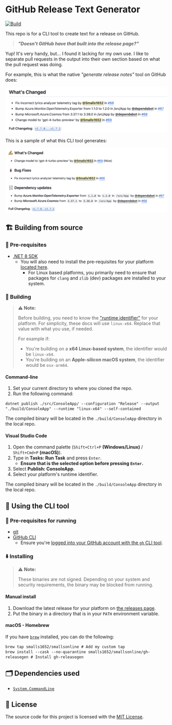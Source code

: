 # GitHub Release Text Generator

[![Build](https://github.com/Smalls1652/GitHubReleaseGen/actions/workflows/build.yml/badge.svg?branch=main&event=push)](https://github.com/Smalls1652/GitHubReleaseGen/actions/workflows/build.yml)

This repo is for a CLI tool to create text for a release on GitHub.

> **_"Doesn't GitHub have that built into the release page?"_**

Yup! It's very handy, but... I found it lacking for my own use. I like to separate pull requests in the output into their own section based on what the pull request was doing.

For example, this is what the native _"generate release notes"_ tool on GitHub does:

![Native "generate release notes" output on GitHub](.github/images/release-text_native.png)

This is a sample of what this CLI tool generates:

![Output of the 'gh-releasegen' CLI tool](.github/images/release-text_using-gh-releasegen.png)

## 🏗️ Building from source

### 🧰 Pre-requisites

- [.NET 8 SDK](https://dotnet.microsoft.com/en-us/download/dotnet/8.0)
    - You will also need to install the pre-requisites for your platform [located here](https://learn.microsoft.com/en-us/dotnet/core/deploying/native-aot/?tabs=net7%2Cwindows#prerequisites).
        - For Linux based platforms, you primarily need to ensure that packages for `clang` and `zlib` (dev) packages are installed to your system.

### 🧱 Building

> **⚠️ Note:**
> 
> Before building, you need to know the ["runtime identifier"](https://learn.microsoft.com/en-us/dotnet/core/rid-catalog#known-rids) for your platform. For simplicity, these docs will use `linux-x64`. Replace that value with what you use, if needed.
> 
> For example if:
> * You're building on a **x64 Linux-based system**, the identifier would be `linux-x64`.
> * You're building on an **Apple-silicon macOS system**, the identifier would be `osx-arm64`.

#### Command-line

1. Set your current directory to where you cloned the repo.
2. Run the following command:

```plain
dotnet publish ./src/ConsoleApp/ --configuration "Release" --output "./build/ConsoleApp" --runtime "linux-x64" --self-contained
```

The compiled binary will be located in the `./build/ConsoleApp` directory in the local repo.

#### Visual Studio Code

1. Open the command palette (`Shift+Ctrl+P` **(Windows/Linux)** / `Shift+Cmd+P` **(macOS)**).
2. Type in **Tasks: Run Task** and press `Enter`.
   * **Ensure that is the selected option before pressing `Enter`.**
3. Select **Publish: ConsoleApp**.
4. Select your platform's runtime identifier.

The compiled binary will be located in the `./build/ConsoleApp` directory in the local repo.

## 🏃 Using the CLI tool

### 🧰 Pre-requisites for running

- [git](https://git-scm.com)
- [GitHub CLI](https://cli.github.com)
    - Ensure you're [logged into your GitHub account with the `gh` CLI tool](https://cli.github.com/manual/gh_auth_login).

### ⬇️ Installing

> ⚠️ **Note:**
> 
> These binaries are not signed. Depending on your system and security requirements, the binary may be blocked from running.

#### Manual install

1. Download the latest release for your platform on [the releases page](https://github.com/Smalls1652/GitHubReleaseGen/releases).
2. Put the binary in a directory that is in your `PATH` environment variable.

#### macOS - Homebrew

If you have [`brew`](https://brew.sh) installed, you can do the following:

```shell
brew tap smalls1652/smallsonline # Add my custom tap
brew install --cask --no-quarantine smalls1652/smallsonline/gh-releasegen # Install gh-releasegen
```

## 🗂️ Dependencies used

- [`System.CommandLine`](https://github.com/dotnet/command-line-api)

## 🤝 License

The source code for this project is licensed with the [MIT License](LICENSE).
